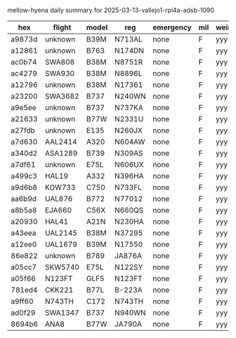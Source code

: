 mellow-hyena daily summary for 2025-03-13-vallejo1-rpi4a-adsb-1090

|hex|flight|model|reg|emergency|mil|weirdo|
|--|--|--|--|--|--|--|
|a9873d|unknown|B39M|N713AL|none|F|yyy|
|a12861|unknown|B763|N174DN|none|F|yyy|
|ac0b74|SWA808|B38M|N8751R|none|F|yyy|
|ac4279|SWA930|B38M|N8896L|none|F|yyy|
|a12796|unknown|B38M|N17361|none|F|yyy|
|a23200|SWA3682|B737|N240WN|none|F|yyy|
|a9e5ee|unknown|B737|N737KA|none|F|yyy|
|a21633|unknown|B77W|N2331U|none|F|yyy|
|a27fdb|unknown|E135|N260JX|none|F|yyy|
|a7d630|AAL2414|A320|N604AW|none|F|yyy|
|a340d2|ASA1289|B739|N309AS|none|F|yyy|
|a7df61|unknown|E75L|N606UX|none|F|yyy|
|a499c3|HAL19|A332|N396HA|none|F|yyy|
|a9d6b8|KOW733|C750|N733FL|none|F|yyy|
|aa6b9d|UAL876|B772|N77012|none|F|yyy|
|a8b5a8|EJA660|C56X|N660QS|none|F|yyy|
|a20930|HAL41|A21N|N230HA|none|F|yyy|
|a43eea|UAL2145|B38M|N37295|none|F|yyy|
|a12ee0|UAL1679|B39M|N17550|none|F|yyy|
|86e822|unknown|B789|JA876A|none|F|yyy|
|a05cc7|SKW5740|E75L|N122SY|none|F|yyy|
|a05f66|N123FT|GLF5|N123FT|none|F|yyy|
|781ed4|CKK221|B77L|B-223A|none|F|yyy|
|a9ff60|N743TH|C172|N743TH|none|F|yyy|
|ad0f29|SWA1347|B737|N940WN|none|F|yyy|
|8694b6|ANA8|B77W|JA790A|none|F|yyy|
